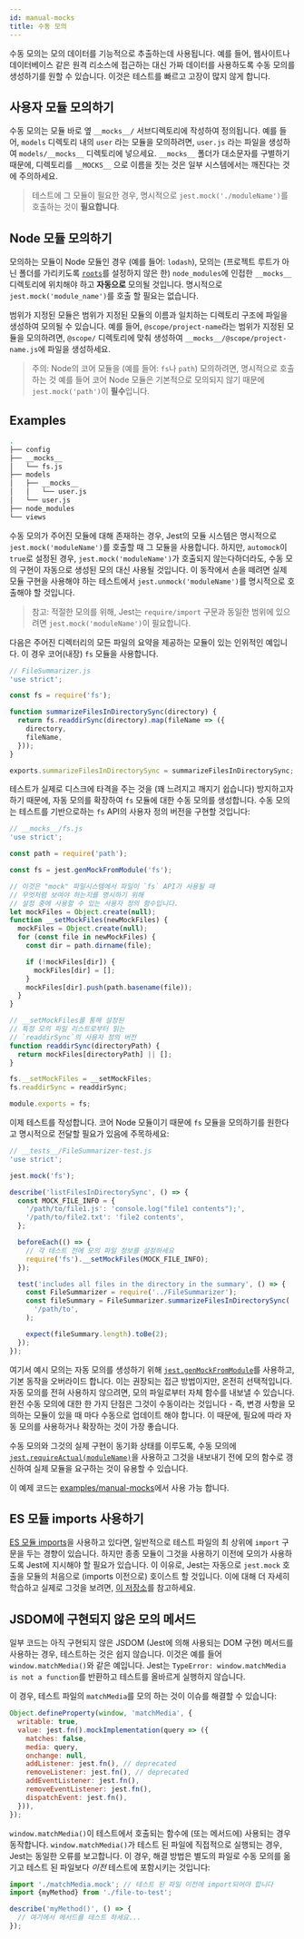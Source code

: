 ```yaml
---
id: manual-mocks
title: 수동 모의
---
```


수동 모의는 모의 데이터를 기능적으로 추출하는데 사용됩니다. 예를 들어, 웹사이트나 데이터베이스 같은 원격 리소스에 접근하는 대신 가짜 데이터를 사용하도록 수동 모의를 생성하기를 원할 수 있습니다. 이것은 테스트를 빠르고 고장이 많지 않게 합니다.

## 사용자 모듈 모의하기

수동 모의는 모듈 바로 옆 `__mocks__/` 서브디렉토리에 작성하여 정의됩니다. 예를 들어, `models` 디렉토리 내의 `user` 라는 모듈을 모의하려면, `user.js` 라는 파일을 생성하여 `models/__mocks__` 디렉토리에 넣으세요. `__mocks__` 폴더가 대소문자를 구별하기 때문에, 디렉토리를 `__MOCKS__` 으로 이름을 짓는 것은 일부 시스템에서는 깨진다는 것에 주의하세요.

> 테스트에 그 모듈이 필요한 경우, 명시적으로 `jest.mock('./moduleName')`를 호출하는 것이 **필요합니다**.

## Node 모듈 모의하기

모의하는 모듈이 Node 모듈인 경우 (예를 들어: `lodash`), 모의는 (프로젝트 루트가 아닌 폴더를 가리키도록 [`roots`](Configuration.md#roots-arraystring)를 설정하지 않은 한) `node_modules`에 인접한 `__mocks__` 디렉토리에 위치해야 하고 **자동으로** 모의될 것입니다. 명시적으로 `jest.mock('module_name')`를 호출 할 필요는 없습니다.

범위가 지정된 모듈은 범위가 지정된 모듈의 이름과 일치하는 디렉토리 구조에 파일을 생성하여 모의될 수 있습니다. 예를 들어, `@scope/project-name`라는 범위가 지정된 모듈을 모의하려면, `@scope/` 디렉토리에 맞춰 생성하여 `__mocks__/@scope/project-name.js`에 파일을 생성하세요.

> 주의: Node의 코어 모듈을 (예를 들어: `fs`나 `path`) 모의하려면,  명시적으로 호출 하는 것 예를 들어 코어 Node 모듈은 기본적으로 모의되지 않기 때문에 `jest.mock('path')`이 **필수**입니다.

## Examples

```bash
.
├── config
├── __mocks__
│   └── fs.js
├── models
│   ├── __mocks__
│   │   └── user.js
│   └── user.js
├── node_modules
└── views
```

수동 모의가 주어진 모듈에 대해 존재하는 경우, Jest의 모듈 시스템은 명시적으로 `jest.mock('moduleName')`를 호출할 때 그 모듈을 사용합니다. 하지만, `automock`이 `true`로 설정된 경우, `jest.mock('moduleName')`가 호출되지 않는다하더라도, 수동 모의 구현이 자동으로 생성된 모의 대신 사용될 것입니다. 이 동작에서 손을 떼려면 실제 모듈 구현을 사용해야 하는 테스트에서 `jest.unmock('moduleName')`를 명시적으로 호출해야 할 것입니다.

> 참고: 적절한 모의를 위해, Jest는 `require/import` 구문과 동일한 범위에 있으려면 `jest.mock('moduleName')`이 필요합니다.

다음은 주어진 디렉터리의 모든 파일의 요약을 제공하는 모듈이 있는 인위적인 예입니다. 이 경우 코어(내장) `fs` 모듈을 사용합니다.

```javascript
// FileSummarizer.js
'use strict';

const fs = require('fs');

function summarizeFilesInDirectorySync(directory) {
  return fs.readdirSync(directory).map(fileName => ({
    directory,
    fileName,
  }));
}

exports.summarizeFilesInDirectorySync = summarizeFilesInDirectorySync;
```

테스트가 실제로 디스크에 타격을 주는 것을 (꽤 느려지고 깨지기 쉽습니다) 방지하고자 하기 때문에, 자동 모의를 확장하여 `fs` 모듈에 대한 수동 모의를 생성합니다. 수동 모의는 테스트를 기반으로하는 `fs` API의 사용자 정의 버전을 구현할 것입니다:

```javascript
// __mocks__/fs.js
'use strict';

const path = require('path');

const fs = jest.genMockFromModule('fs');

// 이것은 "mock" 파일시스템에서 파일이 `fs` API가 사용될 때
// 무엇처렴 보여야 하는지를 명시하기 위해
// 설정 중에 사용할 수 있는 사용자 정의 함수입니다.
let mockFiles = Object.create(null);
function __setMockFiles(newMockFiles) {
  mockFiles = Object.create(null);
  for (const file in newMockFiles) {
    const dir = path.dirname(file);

    if (!mockFiles[dir]) {
      mockFiles[dir] = [];
    }
    mockFiles[dir].push(path.basename(file));
  }
}

// __setMockFiles를 통해 설정된
// 특정 모의 파일 리스트로부터 읽는
// `readdirSync`의 사용자 정의 버전
function readdirSync(directoryPath) {
  return mockFiles[directoryPath] || [];
}

fs.__setMockFiles = __setMockFiles;
fs.readdirSync = readdirSync;

module.exports = fs;
```

이제 테스트를 작성합니다. 코어 Node 모듈이기 때문에 `fs` 모듈을 모의하기를 원한다고 명시적으로 전달할 필요가 있음에 주목하세요:

```javascript
// __tests__/FileSummarizer-test.js
'use strict';

jest.mock('fs');

describe('listFilesInDirectorySync', () => {
  const MOCK_FILE_INFO = {
    '/path/to/file1.js': 'console.log("file1 contents");',
    '/path/to/file2.txt': 'file2 contents',
  };

  beforeEach(() => {
    // 각 테스트 전에 모의 파일 정보를 설정하세요
    require('fs').__setMockFiles(MOCK_FILE_INFO);
  });

  test('includes all files in the directory in the summary', () => {
    const FileSummarizer = require('../FileSummarizer');
    const fileSummary = FileSummarizer.summarizeFilesInDirectorySync(
      '/path/to',
    );

    expect(fileSummary.length).toBe(2);
  });
});
```

여기서 예시 모의는 자동 모의를 생성하기 위해 [`jest.genMockFromModule`](JestObjectAPI.md#jestgenmockfrommodulemodulename)를 사용하고, 기본 동작을 오버라이드 합니다. 이는 권장되는 접근 방법이지만, 온전히 선택적입니다. 자동 모의를 전혀 사용하지 않으려면, 모의 파일로부터 자체 함수를 내보낼 수 있습니다. 완전 수동 모의에 대한 한 가지 단점은 그것이 수동이라는 것입니다 - 즉, 변경 사항을 모의하는 모듈이 있을 때 마다 수동으로 업데이트 해야 합니다. 이 때문에, 필요에 따라 자동 모의를 사용하거나 확장하는 것이 가장 좋습니다.

수동 모의와 그것의 실제 구현이 동기화 상태를 이루도록, 수동 모의에 [`jest.requireActual(moduleName)`](JestObjectAPI.md#jestrequireactualmodulename)을 사용하고 그것을 내보내기 전에 모의 함수로 갱신하여 실제 모듈을 요구하는 것이 유용할 수 있습니다.

이 예제 코드는 [examples/manual-mocks](https://github.com/facebook/jest/tree/master/examples/manual-mocks)에서 사용 가능 합니다.

## ES 모듈 imports 사용하기

[ES 모듈 imports](https://developer.mozilla.org/en-US/docs/Web/JavaScript/Reference/Statements/import)을 사용하고 있다면, 일반적으로 테스트 파일의 최 상위에 `import` 구문을 두는 경향이 있습니다. 하지만 종종 모듈이 그것을 사용하기 이전에 모의가 사용하도록 Jest에 지시해야 할 필요가 있습니다. 이 이유로, Jest는 자동으로 `jest.mock` 호출을 모듈의 처음으로 (imports 이전으로) 호이스트 할 것입니다. 이에 대해 더 자세히 학습하고 실제로 그것을 보려면, [이 저장소](https://github.com/kentcdodds/how-jest-mocking-works)를 참고하세요.

## JSDOM에 구현되지 않은 모의 메서드

일부 코드는 아직 구현되지 않은 JSDOM (Jest에 의해 사용되는 DOM 구현) 메서드를 사용하는 경우, 테스트하는 것은 쉽지 않습니다. 이것은 예를 들어 `window.matchMedia()`와 같은 예입니다. Jest는 `TypeError: window.matchMedia is not a function`를 반환하고 테스트를 올바르게 실행하지 않습니다.

이 경우, 테스트 파일의 `matchMedia`를 모의 하는 것이 이슈를 해결할 수 있습니다:

```js
Object.defineProperty(window, 'matchMedia', {
  writable: true,
  value: jest.fn().mockImplementation(query => ({
    matches: false,
    media: query,
    onchange: null,
    addListener: jest.fn(), // deprecated
    removeListener: jest.fn(), // deprecated
    addEventListener: jest.fn(),
    removeEventListener: jest.fn(),
    dispatchEvent: jest.fn(),
  })),
});
```

`window.matchMedia()`이 테스트에서 호출되는 함수에 (또는 메서드에) 사용되는 경우 동작합니다. `window.matchMedia()`가 테스트 된 파일에 직접적으로 실행되는 경우, Jest는 동일한 오류를 보고합니다. 이 경우, 해결 방법은 별도의 파일로 수동 모의를 옮기고 테스트 된 파일보다 *이전* 테스트에 포함시키는 것입니다:

```js
import './matchMedia.mock'; // 테스트 된 파일 이전에 import되어야 합니다
import {myMethod} from './file-to-test';

describe('myMethod()', () => {
  // 여기에서 메서드를 테스트 하세요...
});
```
